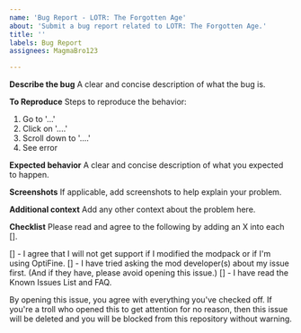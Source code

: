 ```yaml
---
name: 'Bug Report - LOTR: The Forgotten Age'
about: 'Submit a bug report related to LOTR: The Forgotten Age.'
title: ''
labels: Bug Report
assignees: MagmaBro123

---
```


**Describe the bug**
A clear and concise description of what the bug is.

**To Reproduce**
Steps to reproduce the behavior:
1. Go to '...'
2. Click on '....'
3. Scroll down to '....'
4. See error

**Expected behavior**
A clear and concise description of what you expected to happen.

**Screenshots**
If applicable, add screenshots to help explain your problem.

**Additional context**
Add any other context about the problem here.

**Checklist**
Please read and agree to the following by adding an X into each [].

[] - I agree that I will not get support if I modified the modpack or if I'm using OptiFine.
[] - I have tried asking the mod developer(s) about my issue first. (And if they have, please avoid opening this issue.)
[] - I have read the Known Issues List and FAQ.

By opening this issue, you agree with everything you've checked off. If you're a troll who opened this to get attention for no reason, then this issue will be deleted and you will be blocked from this repository without warning.
